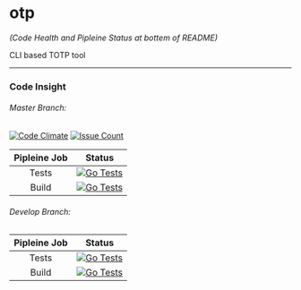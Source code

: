 # otp
*(Code Health and Pipleine Status at bottem of README)*  

CLI based TOTP tool  
















---
### Code Insight  
###### Master Branch:  
[![Code Climate](https://codeclimate.com/github/adminfromhell/otp/badges/gpa.svg)](https://codeclimate.com/github/adminfromhell/otp) [![Issue Count](https://codeclimate.com/github/adminfromhell/otp/badges/issue_count.svg)](https://codeclimate.com/github/adminfromhell/otp)  

| Pipleine Job | Status |
|:------------:|:------:|
| Tests | [![Go Tests](https://ci.mythic.tech/api/v1/teams/Mythic%20Tech/pipelines/otp/jobs/test-master/badge)](https://ci.mythic.tech/teams/Mythic%20Tech/pipelines/otp) |
| Build | [![Go Tests](https://ci.mythic.tech/api/v1/teams/Mythic%20Tech/pipelines/otp/jobs/build-master/badge)](https://ci.mythic.tech/teams/Mythic%20Tech/pipelines/otp) ||

###### Develop Branch:  

| Pipleine Job | Status |
|:------------:|:------:|
| Tests | [![Go Tests](https://ci.mythic.tech/api/v1/teams/Mythic%20Tech/pipelines/otp/jobs/test-develop/badge)](https://ci.mythic.tech/teams/Mythic%20Tech/pipelines/otp) |
| Build | [![Go Tests](https://ci.mythic.tech/api/v1/teams/Mythic%20Tech/pipelines/otp/jobs/build-develop/badge)](https://ci.mythic.tech/teams/Mythic%20Tech/pipelines/otp) ||
